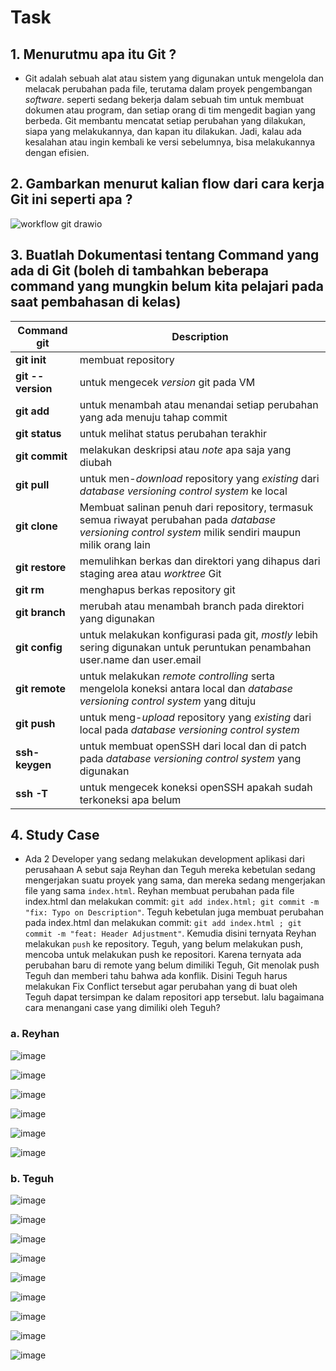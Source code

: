 # Task
## 1. Menurutmu apa itu Git ? 
- Git adalah sebuah alat atau sistem yang digunakan untuk mengelola dan melacak perubahan pada file, terutama dalam proyek pengembangan _software_. seperti sedang bekerja dalam sebuah tim untuk membuat dokumen atau program, dan setiap orang di tim mengedit bagian yang berbeda. Git membantu mencatat setiap perubahan yang dilakukan, siapa yang melakukannya, dan kapan itu dilakukan. Jadi, kalau ada kesalahan atau ingin kembali ke versi sebelumnya, bisa melakukannya dengan efisien.

## 2. Gambarkan menurut kalian flow dari cara kerja Git ini seperti apa ?
![workflow git drawio](https://github.com/user-attachments/assets/d7719ec0-6ff4-45ac-bd3d-a1ccbca78f19)

## 3. Buatlah Dokumentasi tentang Command yang ada di Git (boleh di tambahkan beberapa command yang mungkin belum kita pelajari pada saat pembahasan di kelas)
| Command git        | Description        |
| -------------|-------------| 
| **git init** |membuat repository|
| **git --version** |untuk mengecek _version_ git pada VM|
| **git add** |untuk menambah atau menandai setiap perubahan yang ada menuju tahap commit|
| **git status** |untuk melihat status perubahan terakhir|
| **git commit** |melakukan deskripsi atau _note_ apa saja yang diubah| 
| **git pull** |untuk men-_download_ repository yang _existing_ dari _database versioning control system_ ke local|
| **git clone** | Membuat salinan penuh dari repository, termasuk semua riwayat perubahan pada _database versioning control system_ milik sendiri maupun milik orang lain|
| **git restore**| memulihkan berkas dan direktori yang dihapus dari staging area atau _worktree_ Git |
| **git rm**| menghapus berkas repository git|
| **git branch**| merubah atau menambah branch pada direktori yang digunakan|
| **git config**| untuk melakukan konfigurasi pada git, _mostly_ lebih sering digunakan untuk peruntukan penambahan user.name dan user.email|
| **git remote**| untuk melakukan _remote controlling_ serta mengelola koneksi antara local dan _database versioning control system_ yang dituju|
| **git push** |untuk meng-_upload_ repository yang _existing_ dari local pada _database versioning control system_|
| **ssh-keygen**| untuk membuat openSSH dari local dan di patch pada _database versioning control system_ yang digunakan|
| **ssh -T**| untuk mengecek koneksi openSSH apakah sudah terkoneksi apa belum|

## 4. Study Case
- Ada 2 Developer yang sedang melakukan development aplikasi dari perusahaan A sebut saja Reyhan dan Teguh mereka kebetulan sedang mengerjakan suatu proyek yang sama, dan mereka sedang mengerjakan file yang sama `index.html`. Reyhan membuat perubahan pada file index.html dan melakukan commit: `git add index.html;
git commit -m "fix: Typo on Description"`.  Teguh kebetulan juga membuat perubahan pada index.html dan melakukan commit: `git add index.html ; git commit -m "feat: Header Adjustment"`. Kemudia disini ternyata Reyhan melakukan `push` ke repository. Teguh, yang belum melakukan push, mencoba untuk melakukan push ke repositori. Karena ternyata ada perubahan baru di remote yang belum dimiliki Teguh, Git menolak push Teguh dan memberi tahu bahwa ada konflik. Disini Teguh harus melakukan Fix Conflict tersebut agar perubahan yang di buat oleh Teguh dapat tersimpan ke dalam repositori app tersebut. lalu bagaimana cara menangani case yang dimiliki oleh Teguh?

### a. Reyhan 
![image](https://github.com/user-attachments/assets/6e4fb298-b011-46db-a598-25bef68a8efc)

![image](https://github.com/user-attachments/assets/003b9337-e4f5-4dac-a52a-44116b14af40)

![image](https://github.com/user-attachments/assets/092b039c-e42f-4cc3-bb6f-c8f5ee6f9a71)

![image](https://github.com/user-attachments/assets/d3b3dc4d-d328-46e3-8386-7544d6b2d9a1)

![image](https://github.com/user-attachments/assets/a41209cc-f09e-4c22-9a55-b0a162952822)

![image](https://github.com/user-attachments/assets/20c79370-ff2f-46a4-9cfc-8c8087d8cd1e)

### b. Teguh
![image](https://github.com/user-attachments/assets/47cc1f55-17a0-4481-878c-1623cee0f2f3)

![image](https://github.com/user-attachments/assets/5db81aa0-2208-4e5b-9d5f-4d9a6599913e)

![image](https://github.com/user-attachments/assets/86931637-20b9-42a3-9e35-d2539678f527)

![image](https://github.com/user-attachments/assets/f5f7d57d-7448-41ec-a4bb-048ea5bdea2e)

![image](https://github.com/user-attachments/assets/3f71943a-0a2b-4d80-a370-a774f3ed6701)

![image](https://github.com/user-attachments/assets/185db3d9-d503-4064-882f-96bcc7868eb9)

![image](https://github.com/user-attachments/assets/ec2eb30c-58e1-456e-b7e4-59e53d726c0e)

![image](https://github.com/user-attachments/assets/e7a543b1-e16b-4c02-946e-8cbd816a9935)

![image](https://github.com/user-attachments/assets/6c56ddd7-44e9-4f0d-b4cd-6e88f192dbb3)



